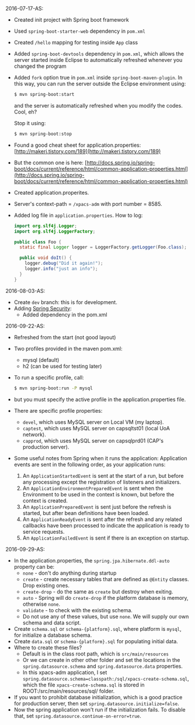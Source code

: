 2016-07-17-AS:
* Created init project with Spring boot framework
* Used `spring-boot-starter-web` dependency in `pom.xml`
* Created `/hello` mapping for testing inside `App` class
* Added `spring-boot-devtools` dependency in `pom.xml`, which allows the server started inside Eclipse to automatically refreshed whenever you changed the program
* Added `fork` option true in `pom.xml` inside `spring-boot-maven-plugin`. In this way, you can run the server outside the Eclipse environment using:

   ```bash
   $ mvn spring-boot:start
   ```
   and the server is automatically refreshed when you modify the codes. Cool, eh?

   Stop it using:
   ```bash
   $ mvn spring-boot:stop
   ```

* Found a good cheat sheet for application.properties: [http://makerj.tistory.com/189](http://makerj.tistory.com/189)
* But the common one is here: [http://docs.spring.io/spring-boot/docs/current/reference/html/common-application-properties.html](http://docs.spring.io/spring-boot/docs/current/reference/html/common-application-properties.html)
* Created application.properites.
* Server's context-path = `/xpacs-adm` with port number = 8585.
* Added log file in `application.properties`.
   How to log:

   ```java
   import org.slf4j.Logger;
   import org.slf4j.LoggerFactory;

   public class Foo {
     static final Logger logger = LoggerFactory.getLogger(Foo.class);

     public void doIt() {
       logger.debug("Did it again!");
       logger.info("just an info");
     }
   }
   ```

2016-08-03-AS:
* Create `dev` branch: this is for development.
* Adding [Spring Security](http://projects.spring.io/spring-security/):
  * Added dependency in the pom.xml

2016-09-22-AS:
* Refreshed from the start (not good layout)
* Two profiles provided in the maven pom.xml:
  * mysql (default)
  * h2 (can be used for testing later)
* To run a specific profile, call:

   ```bash
   $ mvn spring-boot:run -P mysql
   ```
* but you must specify the active profile in the application.properties file.
* There are specific profile properties:
  * ```devel```, which uses MySQL server on Local VM (my laptop).
  * ```captest```, which uses MySQL server on capsqltst01 (local UoA network).
  * ```capprod```, which uses MySQL server on capsqlprd01 (CAP's production server).

* Some useful notes from Spring when it runs the application:
  Application events are sent in the following order, as your application runs:
    1. An ```ApplicationStartedEvent``` is sent at the start of a run, but before any processing except the registration of listeners and initializers.
    2. An ```ApplicationEnvironmentPreparedEvent``` is sent when the Environment to be used in the context is known, but before the context is created.
    3. An ```ApplicationPreparedEvent``` is sent just before the refresh is started, but after bean definitions have been loaded.
    4. An ```ApplicationReadyEvent``` is sent after the refresh and any related callbacks have been processed to indicate the application is ready to service requests.
    5. An ```ApplicationFailedEvent``` is sent if there is an exception on startup.

2016-09-29-AS:
* In the application.properties, the `spring.jpa.hibernate.ddl-auto` property can be:
   * `none`  - don't do anything during startup
   * `create` - create necessary tables that are defined as `@Entity` classes. Drop existing ones.
   * `create-drop` - do the same as `create` but destroy when exiting.
   * `auto` - Spring will do `create-drop` if the platform database is memory, otherwise `none`.
   * `validate` - to check with the existing schema.
   * Do not use any of these values, but use `none`. We will supply our own schema and data script.
* Create `schema.sql` or `schema-{platform}.sql`, where platform is `mysql`, for initialize a database schema.
* Create `data.sql` or `schema-{platform}.sql` for populating initial data.
* Where to create these files?
    * Default is in the class root path, which is `src/main/resources`
    * Or we can create in other other folder and set the locations in the `spring.datasource.schema` and `spring.datasource.data` properties.
    * In this xpacs-adm application, I set `spring.datasource.schema=classpath:/sql/xpacs-create-schema.sql`, which the file `xpacs-create-schema.sql` is stored in ROOT:/src/main/resources/sql/ folder.
* If you want to prohibit database initialization, which is a good practice for production server, then set `spring.datasource.initialize=false`.
* Now the spring application won't run if the initialization fails. To disable that, set `spring.datasource.continue-on-error=true`.
